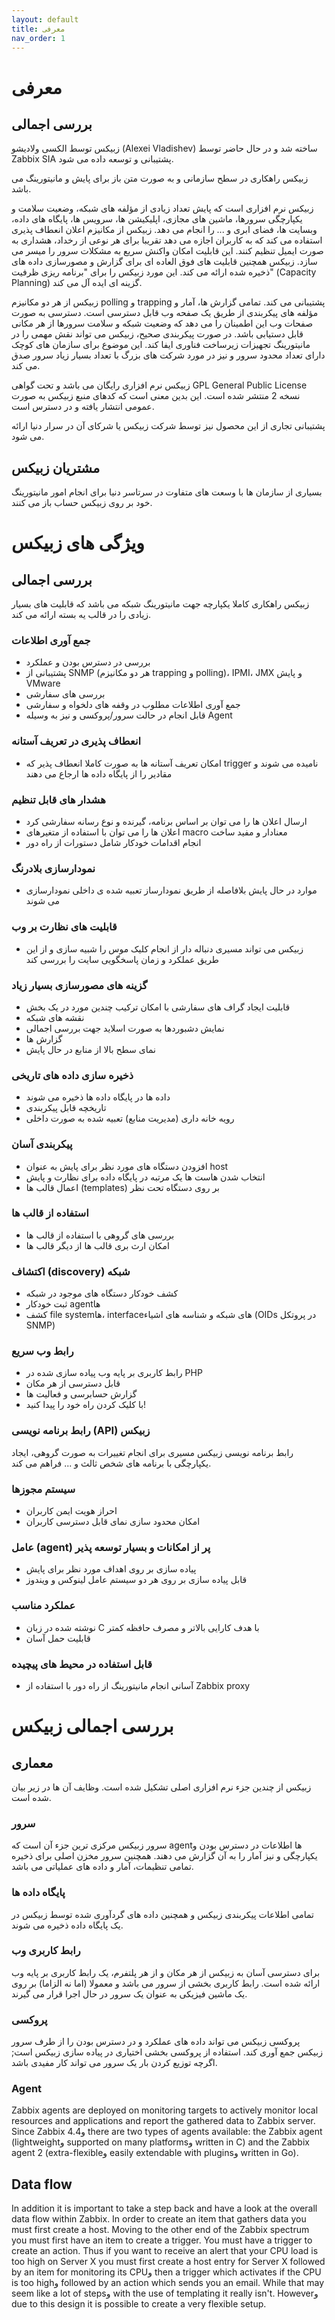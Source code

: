 ```yaml
---
layout: default
title: معرفی
nav_order: 1
---
```


# معرفی
## بررسی اجمالی
زبیکس توسط الکسی ولادیشو (Alexei Vladishev) ساخته شد و در حال حاضر توسط Zabbix SIA پشتیبانی و توسعه داده می شود.

زبیکس راهکاری در سطح سازمانی و به صورت متن باز برای پایش و مانیتورینگ می باشد.

زبیکس نرم افزاری است که پایش تعداد زیادی از مؤلفه های شبکه، وضعیت سلامت و یکپارچگی سرورها، ماشین های مجازی، اپلیکیشن ها، سرویس ها، پایگاه های داده، وبسایت ها، فضای ابری و ... را انجام می دهد. زبیکس از مکانیزم اعلان انعطاف پذیری استفاده می کند که به کاربران اجازه می دهد تقریبا برای هر نوعی از رخداد، هشداری به صورت ایمیل تنظیم کنند. این قابلیت امکان واکنش سریع به مشکلات سرور را میسر می سازد. زبیکس همچنین قابلیت های فوق العاده ای برای گزارش و مصورسازی داده های ذخیره شده ارائه می کند. این مورد زبیکس را برای "برنامه ریزی ظرفیت" (Capacity Planning) گزینه ای ایده آل می کند.

زبیکس از هر دو مکانیزم polling و trapping پشتیبانی می کند. تمامی گزارش ها، آمار و مؤلفه های پیکربندی از طریق یک صفحه وب قابل دسترسی است. دسترسی به صورت صفحات وب این اطمینان را می دهد که وضعیت شبکه و سلامت سرورها از هر مکانی قابل دستیابی باشد. در صورت پیکربندی صحیح، زبیکس می تواند نقش مهمی را در مانیتورینگ تجهیزات زیرساخت فناوری ایفا کند. این موضوع برای سازمان های کوچک دارای تعداد محدود سرور و نیز در مورد شرکت های بزرگ با تعداد بسیار زیاد سرور صدق می کند.

زبیکس نرم افزاری رایگان می باشد و تحت گواهی GPL General Public License نسخه 2 منتشر شده است. این بدین معنی است که کدهای منبع زبیکس به صورت عمومی انتشار یافته و در دسترس است.

پشتیبانی تجاری از این محصول نیز توسط شرکت زبیکس یا شرکای آن در سرار دنیا ارائه می شود.


## مشتریان زبیکس
بسیاری از سازمان ها با وسعت های متفاوت در سرتاسر دنیا برای انجام امور مانیتورینگ خود بر روی زبیکس حساب باز می کنند.


# ویژگی های زبیکس
## بررسی اجمالی
زبیکس راهکاری کاملا یکپارچه جهت مانیتورینگ شبکه می باشد که قابلیت های بسیار زیادی را در قالب یه بسته ارائه می کند.

### جمع آوری اطلاعات

- بررسی در دسترس بودن و عملکرد
- پشتیبانی از SNMP (هر دو مکانیزم trapping و polling)، IPMI، JMX و پایش VMware
- بررسی های سفارشی
- جمع آوری اطلاعات مطلوب در وقفه های دلخواه و سفارشی
- قابل انجام در حالت سرور/پروکسی و نیز به وسیله Agent

### انعطاف پذیری در تعریف آستانه

- امکان تعریف آستانه ها به صورت کاملا انعطاف پذیر که trigger نامیده می شوند و مقادیر را از پایگاه داده ها ارجاع می دهند

### هشدار های قابل تنظیم

- ارسال اعلان ها را می توان بر اساس برنامه، گیرنده و نوع رسانه سفارشی کرد
- اعلان ها را می توان با استفاده از متغیرهای macro معنادار و مفید ساخت
- انجام اقدامات خودکار شامل دستورات از راه دور

### نمودارسازی بلادرنگ

- موارد در حال پایش بلافاصله از طریق نمودارساز تعبیه شده ی داخلی نمودارسازی می شوند

### قابلیت های نظارت بر وب

- زبیکس می تواند مسیری دنباله دار از انجام کلیک موس را شبیه سازی و از این طریق عملکرد و زمان پاسخگویی سایت را بررسی کند

### گزینه های مصورسازی بسیار زیاد

- قابلیت ایجاد گراف های سفارشی با امکان ترکیب چندین مورد در یک بخش
- نقشه های شبکه
- نمایش دشبوردها به صورت اسلاید جهت بررسی اجمالی
- گزارش ها
- نمای سطح بالا از منابع در حال پایش

### ذخیره سازی داده های تاریخی

- داده ها در پایگاه داده ها ذخیره می شوند
- تاریخچه قابل پیکربندی
- رویه خانه داری (مدیریت منابع) تعبیه شده به صورت داخلی

### پیکربندی آسان

- افزودن دستگاه های مورد نظر برای پایش به عنوان host
- انتخاب شدن هاست ها یک مرتبه در پایگاه داده برای نظارت و پایش
- اعمال قالب ها (templates) بر روی دستگاه تحت نظر

### استفاده از قالب ها

- بررسی های گروهی با استفاده از قالب ها
- امکان ارث بری قالب ها از دیگر قالب ها

### اکتشاف (discovery) شبکه

- کشف خودکار دستگاه های موجود در شبکه
- ثبت خودکار agentها
- کشف file systemها، interfaceهای شبکه و شناسه های اشیاء (OIDs در پروتکل SNMP)

### رابط وب سریع

- رابط کاربری بر پایه وب پیاده سازی  شده در PHP
- قابل دسترسی از هر مکان
- گزارش حسابرسی و فعالیت ها
- با کلیک کردن راه خود را پیدا کنید!

### رابط برنامه نویسی (API) زبیکس

رابط برنامه نویسی زبیکس مسیری برای انجام تغییرات به صورت گروهی، ایجاد یکپارچگی با برنامه های شخص ثالث و ... فراهم می کند.

### سیستم مجوزها

- احراز هویت ایمن کاربران
- امکان محدود سازی نمای قابل دسترسی کاربران

### عامل (agent) پر از امکانات و بسیار توسعه پذیر

- پیاده سازی بر روی اهداف مورد نظر برای پایش
- قابل پیاده سازی بر روی هر دو سیستم عامل لینوکس و ویندوز

### عملکرد مناسب

- نوشته شده در زبان C با هدف کارایی بالاتر و مصرف حافظه کمتر
- قابلیت حمل آسان

### قابل استفاده در محیط های پیچیده

- آسانی انجام مانیتورینگ از راه دور با استفاده از Zabbix proxy



# بررسی اجمالی زبیکس
## معماری
زبیکس از چندین جزء نرم افزاری اصلی تشکیل شده است. وظایف آن ها در زیر بیان شده است.

### سرور

سرور زبیکس مرکزی ترین جزء آن است که agentها اطلاعات در دسترس بودن و یکپارچگی و نیز آمار را به آن گزارش می دهند. همچنین سرور مخزن اصلی برای ذخیره تمامی تنظیمات، آمار و داده های عملیاتی می باشد.

### پایگاه داده ها
تمامی اطلاعات پیکربندی زبیکس و همچنین داده های گردآوری شده توسط زبیکس در یک پایگاه داده ذخیره می شوند.

### رابط کاربری وب
برای دسترسی آسان به زبیکس از هر مکان و از هر پلتفرم، یک رابط کاربری بر پایه وب ارائه شده است. رابط کاربری بخشی از سرور می باشد و معمولا (اما نه الزاما) بر روی یک ماشین فیزیکی به عنوان یک سرور در حال اجرا قرار می گیرند.

### پروکسی
پروکسی زبیکس می تواند داده های عملکرد و در دسترس بودن را از طرف سرور زبیکس جمع آوری کند. استفاده از پروکسی بخشی اختیاری در پیاده سازی زبیکس است; اگرچه توزیع کردن بار یک سرور می تواند کار مفیدی باشد.

### Agent
Zabbix agents are deployed on monitoring targets to actively monitor local resources and applications and report the gathered data to Zabbix server. Since Zabbix 4.4و there are two types of agents available: the Zabbix agent (lightweightو supported on many platformsو written in C) and the Zabbix agent 2 (extra-flexibleو easily extendable with pluginsو written in Go).

## Data flow
In addition it is important to take a step back and have a look at the overall data flow within Zabbix. In order to create an item that gathers data you must first create a host. Moving to the other end of the Zabbix spectrum you must first have an item to create a trigger. You must have a trigger to create an action. Thus if you want to receive an alert that your CPU load is too high on Server X you must first create a host entry for Server X followed by an item for monitoring its CPUو then a trigger which activates if the CPU is too highو followed by an action which sends you an email. While that may seem like a lot of stepsو with the use of templating it really isn't. Howeverو due to this design it is possible to create a very flexible setup.
